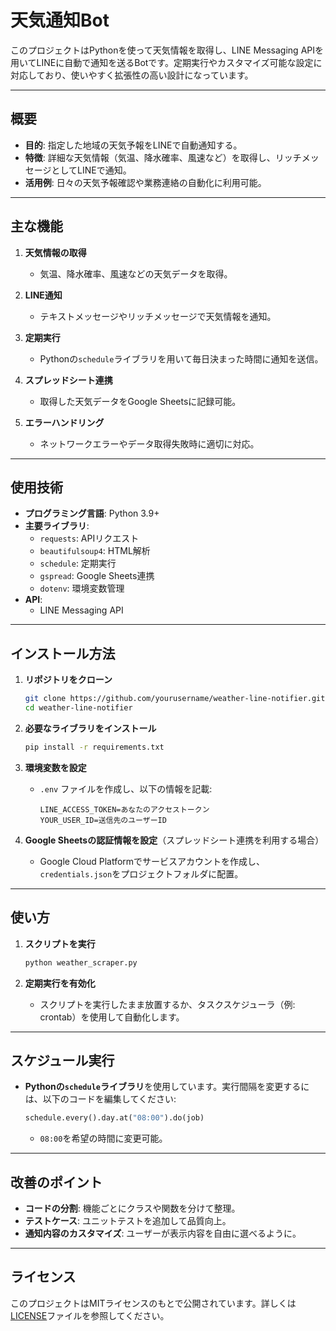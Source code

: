 
# 天気通知Bot

このプロジェクトはPythonを使って天気情報を取得し、LINE Messaging APIを用いてLINEに自動で通知を送るBotです。定期実行やカスタマイズ可能な設定に対応しており、使いやすく拡張性の高い設計になっています。

---

## 概要

- **目的**: 指定した地域の天気予報をLINEで自動通知する。
- **特徴**: 詳細な天気情報（気温、降水確率、風速など）を取得し、リッチメッセージとしてLINEで通知。
- **活用例**: 日々の天気予報確認や業務連絡の自動化に利用可能。

---

## 主な機能

1. **天気情報の取得**
   - 気温、降水確率、風速などの天気データを取得。
   
2. **LINE通知**
   - テキストメッセージやリッチメッセージで天気情報を通知。

3. **定期実行**
   - Pythonの`schedule`ライブラリを用いて毎日決まった時間に通知を送信。

4. **スプレッドシート連携**
   - 取得した天気データをGoogle Sheetsに記録可能。

5. **エラーハンドリング**
   - ネットワークエラーやデータ取得失敗時に適切に対応。

---

## 使用技術

- **プログラミング言語**: Python 3.9+
- **主要ライブラリ**:
  - `requests`: APIリクエスト
  - `beautifulsoup4`: HTML解析
  - `schedule`: 定期実行
  - `gspread`: Google Sheets連携
  - `dotenv`: 環境変数管理
- **API**:
  - LINE Messaging API

---

## インストール方法

1. **リポジトリをクローン**
   ```bash
   git clone https://github.com/yourusername/weather-line-notifier.git
   cd weather-line-notifier
   ```

2. **必要なライブラリをインストール**
   ```bash
   pip install -r requirements.txt
   ```

3. **環境変数を設定**
   - `.env` ファイルを作成し、以下の情報を記載:
     ```
     LINE_ACCESS_TOKEN=あなたのアクセストークン
     YOUR_USER_ID=送信先のユーザーID
     ```

4. **Google Sheetsの認証情報を設定**（スプレッドシート連携を利用する場合）
   - Google Cloud Platformでサービスアカウントを作成し、`credentials.json`をプロジェクトフォルダに配置。

---

## 使い方

1. **スクリプトを実行**
   ```bash
   python weather_scraper.py
   ```

2. **定期実行を有効化**
   - スクリプトを実行したまま放置するか、タスクスケジューラ（例: crontab）を使用して自動化します。

---

## スケジュール実行

- **Pythonの`schedule`ライブラリ**を使用しています。実行間隔を変更するには、以下のコードを編集してください:
   ```python
   schedule.every().day.at("08:00").do(job)
   ```
   - `08:00`を希望の時間に変更可能。

---

## 改善のポイント

- **コードの分割**: 機能ごとにクラスや関数を分けて整理。
- **テストケース**: ユニットテストを追加して品質向上。
- **通知内容のカスタマイズ**: ユーザーが表示内容を自由に選べるように。

---

## ライセンス

このプロジェクトはMITライセンスのもとで公開されています。詳しくは[LICENSE](LICENSE)ファイルを参照してください。
